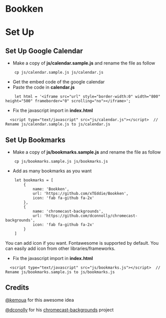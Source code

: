 # Bookken


# Set Up

## Set Up Google Calendar

- Make a copy of **js/calendar.sample.js** and rename the file as follow

```
    cp js/calendar.sample.js js/calendar.js
```
- Get the embed code of the google calendar
- Paste the code in **calendar.js**

```
    let html = '<iframe src="url" style="border-width:0" width="800" height="500" frameborder="0" scrolling="no"></iframe>';
```

- Fix the javascript import in **index.html**

```
  <script type="text/javascript" src="js/calendar.js"></script>  // Rename js/calendar.sample.js to js/calendar.js
```

## Set Up Bookmarks

- Make a copy of **js/bookmarks.sample.js** and rename the file as follow

```
    cp js/bookmarks.sample.js js/bookmarks.js
```
- Add as many bookmarks as you want

```
    let bookmarks = [
        {
            name: 'Bookken',
            url: 'https://github.com/xTEddie/Bookken',
            icon: 'fab fa-github fa-2x'
        },
        {
            name: 'chromecast-backgrounds',
            url: 'https://github.com/dconnolly/chromecast-backgrounds',
            icon: 'fab fa-github fa-2x'   
        }
    ]
```

You can add icon if you want. Fontawesome is supported by default. You can easily add icon from other libraries/frameworks.

- Fix the javascript import in **index.html**

```
  <script type="text/javascript" src="js/bookmarks.js"></script>  // Rename js/bookmarks.sample.js to js/bookmarks.js
```

## Credits

[@kemoua](https://github.com/kemoua) for this awesome idea

[@dconolly](https://github.com/dconnolly) for his [chromecast-backgrounds](https://github.com/dconnolly/chromecast-backgrounds) project

